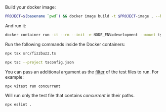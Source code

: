 Build your docker image:

```sh
PROJECT=$(basename `pwd`) && docker image build -t $PROJECT-image . --build-arg user_id=`id -u` --build-arg group_id=`id -g`
```

And run it:

```sh
docker container run -it --rm --init -e NODE_ENV=development --mount type=bind,src=`pwd`,dst=/app --name $PROJECT-container $PROJECT-image /bin/zsh
```

Run the following commands inside the Docker containers:

```sh
npx tsx src/fizzbuzz.ts
```

```sh
npx tsc --project tsconfig.json
```

You can pass an additional argument as the [filter](https://vitest.dev/guide/cli.html#vitest) of the test files to run. For example:

```sh
npx vitest run concurrent
```

Will run only the test file that contains *concurrent* in their paths. 

```sh
npx eslint .
```
